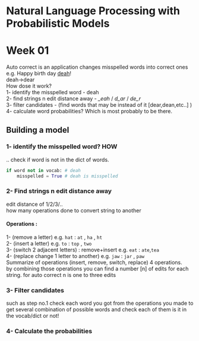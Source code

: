 # Natural Language Processing with Probabilistic Models

# Week 01  
Auto correct is an application changes misspelled words into correct ones  
e.g. Happy birth day <u>deah</u>!  
    deah->dear  
How dose it work?  
1- identify the misspelled word  - deah   
2- find strings n edit distance away - _\_eah_  /  _d_ar_ /  _de_r_   
3- filter candidates -  (find words that may be instead of it [dear,dean,etc..] )  
4- calculate word probabilities? Which is most probably to be there.

## Building a model  
### 1- identify the misspelled word? HOW  
.. check if word is not in the dict of words.  
```python  
if word not in vocab: # deah
	misspelled = True # deah is misspelled
```
### 2- Find strings n edit distance away   
edit distance of 1/2/3/..  
how many operations done to convert string to another  
#### Operations :
1- (remove a letter) e.g.  `hat` : `at` , `ha` , `ht`  
2- (insert a letter) e.g.  `to` : `top` , `two`  
3- (switch 2 adjacent letters) : remove+insert e.g. `eat` : `ate`,`tea`  
4- (replace  change 1 letter to another) e.g. `jaw` : `jar` , `paw`  
Summarize of operations (insert, remove, switch, replace) 4 operations.  
by combining those operations you can find a number [n] of edits for each string.
for auto correct n is one to three edits  
### 3- Filter candidates 
such as step no.1 check each word you got from the operations you made to get several combination of possible words and check each of them is it in the vocab/dict or not!
### 4- Calculate the probabilities  
